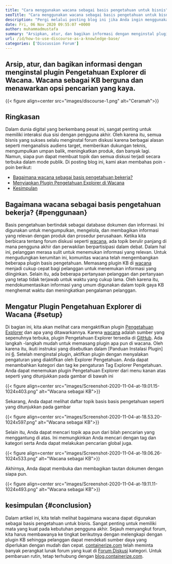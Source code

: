```yaml
---
title: "Cara menggunakan wacana sebagai basis pengetahuan untuk bisnis" 
seoTitle: "Cara menggunakan wacana sebagai basis pengetahuan untuk bisnis" 
description: "Pergi melalui posting blog ini jika Anda ingin menggunakan wacana sebagai basis pengetahuan. Aktifkan hari ini, dan bagikan versi langsung dari dokumen perusahaan Anda" 
date: Fri, 06 Nov 2020 09:55:07 +0000
author: muhammadmustafa
summary: "Arsipkan, atur, dan bagikan informasi dengan menginstal plugin Pengetahuan Explorer di Wacana. Wacana sebagai KB berguna dan menawarkan opsi pencarian yang kaya." 
url: /id/how-to-use-discourse-as-a-knowledge-base/
categories: ['Discussion Forum']
---
```


## Arsip, atur, dan bagikan informasi dengan menginstal plugin Pengetahuan Explorer di Wacana. Wacana sebagai KB berguna dan menawarkan opsi pencarian yang kaya.

{{< figure align=center src="images/discourse-1.png" alt="Ceramah">}}


## Ringkasan
Dalam dunia digital yang berkembang pesat ini, sangat penting untuk memiliki interaksi dua sisi dengan pengguna akhir. Oleh karena itu, semua bisnis yang sukses selalu menginstal forum diskusi karena berbagai alasan seperti menganalisis audiens target, memberikan dukungan teknis, mengumpulkan umpan balik, meningkatkan produk, dan banyak lagi. Namun, siapa pun dapat membuat topik dan semua diskusi terjadi secara terbuka dalam mode publik.
Di posting blog ini, kami akan membahas poin -poin berikut:
  * [Bagaimana wacana sebagai basis pengetahuan bekerja?][1]
  * [Menyiapkan Plugin Pengetahuan Explorer di Wacana][2]
  * [Kesimpulan][3]

## Bagaimana wacana sebagai basis pengetahuan bekerja?   {#penggunaan}
Basis pengetahuan bertindak sebagai database dokumen dan informasi. Ini digunakan untuk mengumpulkan, mengelola, dan membagikan informasi yang relevan dengan produk dan prosedur perusahaan. Ketika kita berbicara tentang forum diskusi seperti [wacana][4], ada topik berulir panjang di mana pengguna akhir dan perwakilan berpartisipasi dalam debat. Dalam hal ini, pelanggan merasa sulit untuk menemukan informasi yang relevan. Untuk mengudungkan kerumitan ini, komunitas wacana telah mengembangkan beberapa plugin basis pengetahuan.
Memasang plugin KB di [wacana][4] menjadi cukup cepat bagi pelanggan untuk menemukan informasi yang diinginkan. Selain itu, ada beberapa pertanyaan pelanggan dan pertanyaan yang tetap tidak terjawab untuk waktu yang cukup lama. Oleh karena itu, mendokumentasikan informasi yang umum digunakan dalam topik gaya KB menghemat waktu dan meningkatkan pengalaman pelanggan.

## Mengatur Plugin Pengetahuan Explorer di Wacana   {#setup}
Di bagian ini, kita akan melihat cara mengaktifkan plugin [Pengetahuan Explorer][5] dan apa yang ditawarkannya.
Karena [wacana][4] adalah sumber yang sepenuhnya terbuka, plugin Pengetahuan Explorer tersedia di [GitHub][5].
Ada langkah -langkah mudah untuk memasang plugin apa pun di wacana. Oleh karena itu, ikuti instruksi yang disebutkan dalam [Panduan Instalasi Plugin] ini [6].
Setelah menginstal plugin, aktifkan plugin dengan menyalakan pengaturan yang diaktifkan oleh Explorer Pengetahuan. Anda dapat menambahkan kategori dan tag ke pengaturan Tag Explorer Pengetahuan.
Anda dapat menemukan plugin Pengetahuan Explorer dari menu kanan atas seperti yang ditunjukkan pada gambar di bawah ini

{{< figure align=center src="images/Screenshot-2020-11-04-at-19.01.15-1024x403.png" alt="Wacana sebagai KB">}}

Sekarang, Anda dapat melihat daftar topik basis basis pengetahuan seperti yang ditunjukkan pada gambar

{{< figure align=center src="images/Screenshot-2020-11-04-at-18.53.20-1024x597.png" alt="Wacana sebagai KB">}}

Selain itu, Anda dapat mencari topik apa pun dari bilah pencarian yang menggantung di atas. Ini memungkinkan Anda mencari dengan tag dan kategori serta Anda dapat melakukan pencarian global juga.

{{< figure align=center src="images/Screenshot-2020-11-04-at-19.06.26-1024x533.png" alt="Wacana sebagai KB">}}

Akhirnya, Anda dapat membuka dan membagikan tautan dokumen dengan siapa pun.

{{< figure align=center src="images/Screenshot-2020-11-04-at-19.11.11-1024x493.png" alt="Wacana sebagai KB">}}


## kesimpulan   {#conclusion}
Dalam artikel ini, kita telah melihat bagaimana wacana dapat digunakan sebagai basis pengetahuan untuk bisnis. Sangat penting untuk memiliki mata yang kuat pada kebutuhan pengguna akhir. Sejauh menyangkut forum, kita harus membawanya ke tingkat berikutnya dengan melengkapi dengan plugin KB sehingga pelanggan dapat mendekati sumber daya yang diperlukan dengan mudah dan cepat.
[containerize.com][7] telah meminta banyak perangkat lunak forum yang kuat di [Forum Diskusi][8] kategori. Untuk pembaruan rutin, tetap terhubung dengan [blog.containerize.com][9].

  
[1]: #usage
[2]: #setup
[3]: #Conclusion
[4]: https://products.containerize.com/discussion-forum/discourse
[5]: https://github.com/discourse/discourse-knowledge-explorer
[6]: https://meta.discourse.org/t/install-a-plugin/19157
[7]: https://www.containerize.com/
[8]: https://products.containerize.com/discussion-forum
[9]: https://blog.containerize.com/
